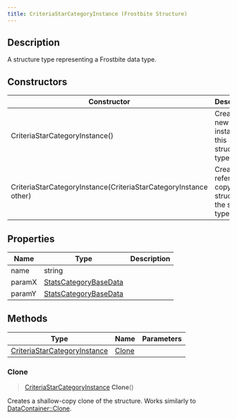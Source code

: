 ```yaml
---
title: CriteriaStarCategoryInstance (Frostbite Structure)
---
```

## Description

A structure type representing a Frostbite data type.

## Constructors

| Constructor                                                      | Description                                              |
| ---------------------------------------------------------------- | -------------------------------------------------------- |
| CriteriaStarCategoryInstance()                                   | Create a new instance of this structure type.            |
| CriteriaStarCategoryInstance(CriteriaStarCategoryInstance other) | Create a reference copy of a structure of the same type. |

## Properties

| Name   | Type                                           | Description |
| ------ | ---------------------------------------------- | ----------- |
| name   | string                                         |             |
| paramX | [StatsCategoryBaseData](StatsCategoryBaseData) |             |
| paramY | [StatsCategoryBaseData](StatsCategoryBaseData) |             |

## Methods

| Type                                                         | Name            | Parameters |
| ------------------------------------------------------------ | --------------- | ---------- |
| [CriteriaStarCategoryInstance](CriteriaStarCategoryInstance) | [Clone](#clone) |            |

### Clone

> [CriteriaStarCategoryInstance](CriteriaStarCategoryInstance) **Clone**()

Creates a shallow-copy clone of the structure. Works similarly to [DataContainer::Clone](/vext/ref/cls/shr/datacontainer#clone).
